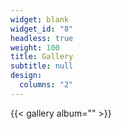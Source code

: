 ```yaml
---
widget: blank
widget_id: "8"
headless: true
weight: 100
title: Gallery
subtitle: null
design:
  columns: "2"
---
```

{{< gallery album="<ALBUM-FOLDER>" >}}